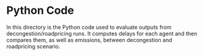 # Python Code

In this directory is the Python code used to evaluate outputs from decongestion/roadpricing runs.
It computes delays for each agent and then compares them, as well as emissions, between decongestion and roadpricing scenario.
